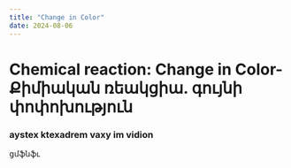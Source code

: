 ```yaml
---
title: "Change in Color"
date: 2024-08-06
---
```




# Chemical reaction: Change in Color-Քիմիական ռեակցիա. գույնի փոփոխություն

### aystex ktexadrem vaxy im vidion

ցմֆնֆւ
